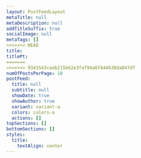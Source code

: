 ```yaml
---
layout: PostFeedLayout
metaTitle: null
metaDescription: null
addTitleSuffix: true
socialImage: null
metaTags: []
<<<<<<< HEAD
title: 
titlePt: 
=======
>>>>>>> 9343543caeb215b62e3faf94a6f444638da047df
numOfPostsPerPage: 10
postFeed:
  title: null
  subtitle: null
  showDate: true
  showAuthor: true
  variant: variant-a
  colors: colors-a
  actions: []
topSections: []
bottomSections: []
styles:
  title:
    textAlign: center
---
```

